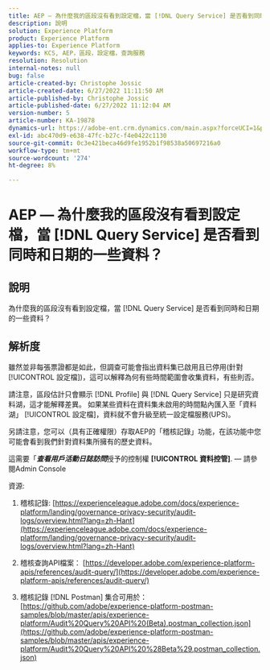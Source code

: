 ```yaml
---
title: AEP — 為什麼我的區段沒有看到設定檔，當 [!DNL Query Service] 是否看到同時和日期的一些資料？
description: 說明
solution: Experience Platform
product: Experience Platform
applies-to: Experience Platform
keywords: KCS, AEP，區段，設定檔，查詢服務
resolution: Resolution
internal-notes: null
bug: false
article-created-by: Christophe Jossic
article-created-date: 6/27/2022 11:11:50 AM
article-published-by: Christophe Jossic
article-published-date: 6/27/2022 11:12:04 AM
version-number: 5
article-number: KA-19878
dynamics-url: https://adobe-ent.crm.dynamics.com/main.aspx?forceUCI=1&pagetype=entityrecord&etn=knowledgearticle&id=54bbe8ee-09f6-ec11-bb3d-000d3a5b0082
exl-id: abc470d9-e638-47fc-b27c-f4e0422c1130
source-git-commit: 0c3e421beca46d9fe1952b1f98538a50697216a0
workflow-type: tm+mt
source-wordcount: '274'
ht-degree: 8%

---
```


# AEP — 為什麼我的區段沒有看到設定檔，當 [!DNL Query Service] 是否看到同時和日期的一些資料？

## 說明


為什麼我的區段沒有看到設定檔，當 [!DNL Query Service] 是否看到同時和日期的一些資料？


## 解析度


雖然並非每張票證都是如此，但調查可能會指出資料集已啟用且已停用(針對 [!UICONTROL 設定檔])，這可以解釋為何有些時間範圍會收集資料，有些則否。

請注意，區段估計只會顯示 [!DNL Profile] 與 [!DNL Query Service] 只是研究資料湖，這才能解釋差異。 如果某些資料在資料集未啟用的時間點內匯入至「資料湖」 [!UICONTROL 設定檔]，資料就不會升級至統一設定檔服務(UPS)。



另請注意，您可以（具有正確權限）存取AEP的「稽核記錄」功能，在該功能中您可能會看到我們針對資料集所擁有的歷史資料。

這需要「<b>*查看用戶活動日誌訪問</b>*&#x200B;授予的控制權 <b>[!UICONTROL 資料控管]</b>.  — 請參閱Admin Console



資源:
1. 稽核記錄:
   [https://experienceleague.adobe.com/docs/experience-platform/landing/governance-privacy-security/audit-logs/overview.html?lang=zh-Hant](https://experienceleague.adobe.com/docs/experience-platform/landing/governance-privacy-security/audit-logs/overview.html?lang=zh-Hant)

2. 稽核查詢API檔案：
   [https://developer.adobe.com/experience-platform-apis/references/audit-query/](https://developer.adobe.com/experience-platform-apis/references/audit-query/)

3. 稽核記錄 [!DNL Postman] 集合可用於：
   [https://github.com/adobe/experience-platform-postman-samples/blob/master/apis/experience-platform/Audit%20Query%20API%20(Beta).postman_collection.json](https://github.com/adobe/experience-platform-postman-samples/blob/master/apis/experience-platform/Audit%20Query%20API%20%28Beta%29.postman_collection.json)
